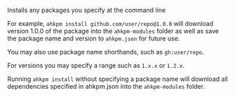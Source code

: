Installs any packages you specify at the command line

For example, `ahkpm install github.com/user/repo@1.0.0` will download version
1.0.0 of the package into the `ahkpm-modules` folder as well as save the package
name and version to `ahkpm.json` for future use.

You may also use package name shorthands, such as `gh:user/repo`.

For versions you may specify a range such as `1.x.x` or `1.2.x`.

Running `ahkpm install` without specifying a package name will download all
dependencies specified in ahkpm.json into the `ahkpm-modules` folder.